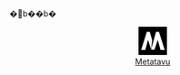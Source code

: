 �b��b�


<div align="center">
    <img src="metatavu.png" alt="Logo" width="50"/><br/>
    <a href="https://www.metatavu.fi">Metatavu</a>
</div>